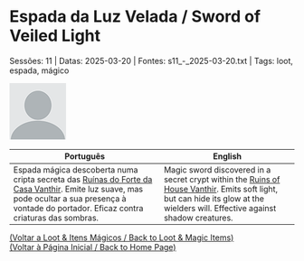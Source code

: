 
# Espada da Luz Velada / Sword of Veiled Light

Sessões: 11 | Datas: 2025-03-20 | Fontes: s11_-_2025-03-20.txt | Tags: loot, espada, mágico

![Espada da Luz Velada](docs/dm/loot/blank.png)

| Português | English |
|-----------|---------|
| Espada mágica descoberta numa cripta secreta das [Ruínas do Forte da Casa Vanthir](ruinas_do_forte_da_casa_vanthir.md). Emite luz suave, mas pode ocultar a sua presença à vontade do portador. Eficaz contra criaturas das sombras. | Magic sword discovered in a secret crypt within the [Ruins of House Vanthir](ruinas_do_forte_da_casa_vanthir.md). Emits soft light, but can hide its glow at the wielders will. Effective against shadow creatures. |

[(Voltar a Loot & Itens Mágicos / Back to Loot & Magic Items)](loot.md)  
[(Voltar à Página Inicial / Back to Home Page)](home.md)



















